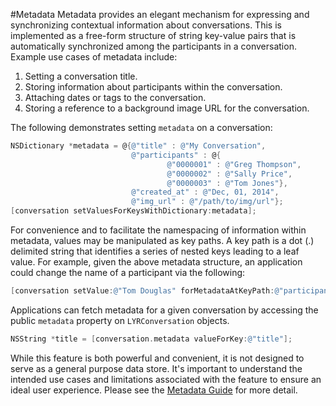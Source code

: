 #Metadata
Metadata provides an elegant mechanism for expressing and synchronizing contextual information about conversations. This is implemented as a free-form structure of string key-value pairs that is automatically synchronized among the participants in a conversation. Example use cases of metadata include:

1. Setting a conversation title.
2. Storing information about participants within the conversation.
3. Attaching dates or tags to the conversation.
4. Storing a reference to a background image URL for the conversation.

The following demonstrates setting `metadata` on a conversation:

```objective-c
NSDictionary *metadata = @{@"title" : @"My Conversation",
                           @"participants" : @{
                                   @"0000001" : @"Greg Thompson",
                                   @"0000002" : @"Sally Price",
                                   @"0000003" : @"Tom Jones"},
                           @"created_at" : @"Dec, 01, 2014",
                           @"img_url" : @"/path/to/img/url"};
[conversation setValuesForKeysWithDictionary:metadata];
```

For convenience and to facilitate the namespacing of information within metadata, values may be manipulated as key paths. A key path is a dot (.) delimited string that identifies a series of nested keys leading to a leaf value. For example, given the above metadata structure, an application could change the name of a participant via the following:

```objective-c
[conversation setValue:@"Tom Douglas" forMetadataAtKeyPath:@"participants.0000003"];
```

Applications can fetch metadata for a given conversation by accessing the public `metadata` property on `LYRConversation` objects.

```objective-c
NSString *title = [conversation.metadata valueForKey:@"title"];
```

While this feature is both powerful and convenient, it is not designed to serve as a general purpose data store. It's important to understand the intended use cases and limitations associated with the feature to ensure an ideal user experience. Please see the [Metadata Guide](#metadata) for more detail.
